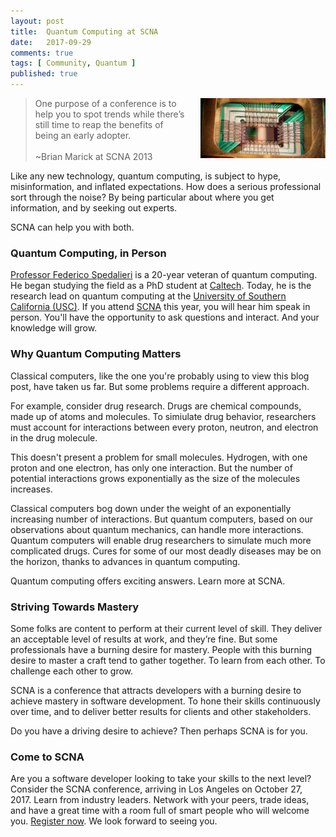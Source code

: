 ```yaml
---
layout: post
title:  Quantum Computing at SCNA
date:   2017-09-29
comments: true
tags: [ Community, Quantum ]
published: true
---
```


<img style="margin-left:20px" src="/images/quantum_dwave.jpg" width="200" align="right" alt="Quantum Computing at SCNA - University of Southern California" title="Quantum Computing at SCNA - University of Southern California" />

>One purpose of a conference is to help you to spot trends while there’s still time to reap the benefits of being an early adopter.<br/>&nbsp;<br/>~Brian Marick at SCNA 2013

Like any new technology, quantum computing, is subject to hype, misinformation, and inflated expectations. How does a serious professional sort through the noise? By being particular about where you get information, and by seeking out experts.

SCNA can help you with both.

<!--more-->

### Quantum Computing, in Person

[Professor Federico Spedalieri](https://www.linkedin.com/in/federico-spedalieri-06b9ba5/) is a 20-year veteran of quantum computing. He began studying the field as a PhD student at [Caltech](http://www.caltech.edu/). Today, he is the research lead on quantum computing at the [University of Southern California (USC)](https://news.usc.edu/104391/worlds-most-powerful-quantum-computer-now-online-at-usc/). If you attend [SCNA](https://scna.softwarecraftsmanship.com/) this year, you will hear him speak in person. You'll have the opportunity to ask questions and interact. And your knowledge will grow.

### Why Quantum Computing Matters

Classical computers, like the one you're probably using to view this blog post, have taken us far. But some problems require a different approach.

For example, consider drug research. Drugs are chemical compounds, made up of atoms and molecules. To simiulate drug behavior, researchers must account for interactions between every proton, neutron, and electron in the drug molecule.

This doesn't present a problem for small molecules. Hydrogen, with one proton and one electron, has only one interaction. But the number of potential interactions grows exponentially as the size of the molecules increases.

Classical computers bog down under the weight of an exponentially increasing number of interactions. But quantum computers, based on our observations about quantum mechanics, can handle more interactions. Quantum computers will enable drug researchers to simulate much more complicated drugs. Cures for some of our most deadly diseases may be on the horizon, thanks to advances in quantum computing.

Quantum computing offers exciting answers. Learn more at SCNA.

### Striving Towards Mastery

Some folks are content to perform at their current level of skill. They deliver an acceptable level of results at work, and they’re fine. But some professionals have a burning desire for mastery. People with this burning desire to master a craft tend to gather together. To learn from each other. To challenge each other to grow.

SCNA is a conference that attracts developers with a burning desire to achieve mastery in software development. To hone their skills continuously over time, and to deliver better results for clients and other stakeholders.

Do you have a driving desire to achieve? Then perhaps SCNA is for you.

### Come to SCNA

Are you a software developer looking to take your skills to the next level? Consider the SCNA conference, arriving in Los Angeles on October 27, 2017. Learn from industry leaders. Network with your peers, trade ideas, and have a great time with a room full of smart people who will welcome you. [Register now](https://scna.softwarecraftsmanship.com/). We look forward to seeing you.
